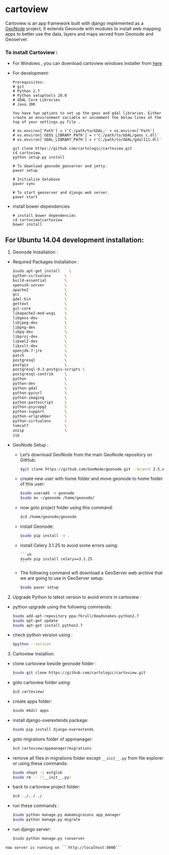 # cartoview
Cartoview is an app framework built with django implemented as a [GeoNode](http://geonode.org/) project, It extends Geonode with modules to install web mapping apps to better use the data, layers and maps served from Geonode and Geoserver. 

### To install Cartoview :
  - For Windows , you can download cartoview windows installer from [here](http://cartologic.com/cartoview/download/)
	
  - For development:

		Prerequisites:
		# git		
		# Python 2.7		
		# Python setuptools 20.0
		# GDAL Core Libraries
		# Java JDK

		You have two options to set up the geos and gdal libraries. Either create an environment variable or uncomment the below lines at the top of your settings.py file .

		# os.environ['Path'] = r'C:/path/to/GDAL;' + os.environ['Path']
		# os.environ['GEOS_LIBRARY_PATH'] = r'C:/path/to/GDAL/geos_c.dll'
		# os.environ['GDAL_LIBRARY_PATH'] = r'C:/path/to/GDAL/gdal111.dll'
  
		git clone https://github.com/cartologic/cartoview.git
		cd cartoview.
		python setup.py install
		
		# To download geonode_geoserver and jetty.
		paver setup
		
		# Initialize database
		paver sync
		
		# To start geoserver and django web server.
		paver start
		
  - install bower dependencies
	```
	# install bower dependencies
	cd cartoview\cartoview
	bower install
	```
	
## For Ubuntu 14.04 development installation:

  1. Geonode Installation :
  
   - Required Packages Installation :
        ```sh
        $sudo apt-get install    \
        python-virtualenv      \
        build-essential        \
        openssh-server         \
        apache2                \
        gcc                    \
        gdal-bin               \
        gettext                \
        git-core               \
        libapache2-mod-wsgi    \
        libgeos-dev            \
        libjpeg-dev            \
        libpng-dev             \
        libpq-dev              \
        libproj-dev            \
        libxml2-dev            \
        libxslt-dev            \
        openjdk-7-jre          \
        patch                  \
        postgresql             \
        postgis                \
        postgresql-9.3-postgis-scripts \
        postgresql-contrib     \
        python                 \
        python-dev             \
        python-gdal            \
        python-pycurl          \
        python-imaging         \
        python-pastescript     \
        python-psycopg2        \
        python-support         \
        python-urlgrabber      \
        python-virtualenv      \
        tomcat7                \
        unzip                  \
        zip
        ```
	    
   - GeoNode Setup :
   
     - Let’s download GeoNode from the main GeoNode repository on GitHub:
        
        ```sh
        $git clone https://github.com/GeoNode/geonode.git --branch 2.5.x
        ```
     - create new user with home folder and move geonode to home folder of this user:
        
        ```sh
        $sudo useradd -m geonode
        $sudo mv ~/geonode /home/geonode/
        ```
      - now goto project folder using this command:
        
        ```sh
        $cd /home/geonode/geonode
        ```
      - install Geonode:
        
        ```sh
        $sudo pip install -e .
        ```
      - install Celery 3.1.25 to avoid some errors using:
        
            ```sh
            $sudo pip install celery==3.1.25
            ```
      - The following command will download a GeoServer web archive that we are going to use in GeoServer setup:

        ```sh
        $sudo paver setup
        ```
  2. Upgrade Python to latest version to avoid errors in cartoview :
   
   - python upgrade using the following commands:
        
        ```sh
        $sudo add-apt-repository ppa:fkrull/deadsnakes-python2.7
        $sudo apt-get update
        $sudo apt-get install python2.7
        ```
            
   - check python version using :
        
        ```sh
        $python --version
        ```
            
  3. Cartoview installion:
   - clone cartoview beside geonode folder :
   
        ```sh
        $sudo git clone https://github.com/cartologic/cartoview.git
        ```
   - goto cartoview folder using:
   
        ```sh
        $cd cartoview/
        ```
   - create apps folder:
   
        ```sh
        $sudo mkdir apps
        ```
   - install django-overextends package:
   
        ```sh
        $sudo pip install django-overextends
        ```
   - goto migrations folder of appmanager:
   
        ```sh
        $cd cartoview/appmanager/migrations
        ```
   - remove all files in migrations folder except  ```__init__.py``` from file explorer or using these commands:
   
        ```sh
        $sudo shopt -s extglob
        $sudo rm -- !(__init__.py)
        ```
   - back to cartoview project folder:
   
        ```sh
        $cd ../../../
        ```
   - run these commands :
   
        ```sh
        $sudo python manage.py makemigraions app_manager
        $sudo python manage.py migrate
        ```
   - run django server:
   
        ```sh
        $sudo python manage.py runserver
        ```
    now server is running on ```http://localhost:8000```

    
	




